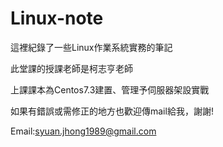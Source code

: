 ﻿# Linux-note
這裡紀錄了一些Linux作業系統實務的筆記

此堂課的授課老師是柯志亨老師

上課課本為Centos7.3建置、管理予伺服器架設實戰

如果有錯誤或需修正的地方也歡迎傳mail給我，謝謝!

Email:syuan.jhong1989@gmail.com
